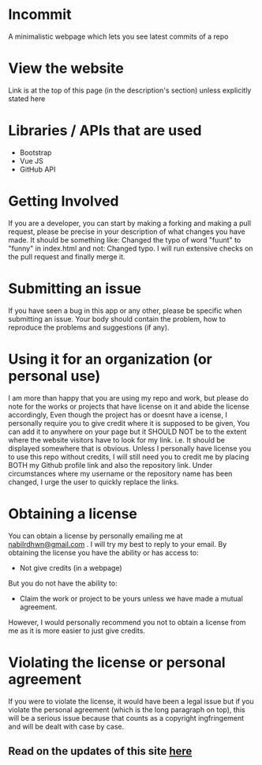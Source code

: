 # Incommit
A minimalistic webpage which lets you see latest commits of a repo

# View the website
Link is at the top of this page (in the description's section) unless explicitly stated here

# Libraries / APIs that are used
- Bootstrap
- Vue JS
- GitHub API

# Getting Involved
If you are a developer, you can start by making a forking and making a pull request, please be precise in your description of what changes you have made. It should be something like: Changed the typo of word "fuunt" to "funny" in index.html and not: Changed typo. I will run extensive checks on the pull request and finally merge it.

# Submitting an issue
If you have seen a bug in this app or any other, please be specific when submitting an issue. Your body should contain the problem, how to reproduce the problems and suggestions (if any).

# Using it for an organization (or personal use)
I am more than happy that you are using my repo and work, but please do note for the works or projects that have license on it and abide the license accordingly, Even though the project has or doesnt have a icense, I personally require you to give credit where it is supposed to be given, You can add it to anywhere on your page but it SHOULD NOT be to the extent where the website visitors have to look for my link. i.e. It should be displayed somewhere that is obvious. Unless I personally have license you to use this repo without credits, I will still need you to credit me by placing BOTH my Github profile link and also the repository link. Under circumstances where my username or the repository name has been changed, I urge the user to quickly replace the links.

# Obtaining a license
You can obtain a license by personally emailing me at nabilrdhwn@gmail.com . I will try my best to reply to your email. By obtaining the license you have the ability or has access to:
- Not give credits (in a webpage)

But you do not have the ability to:
- Claim the work or project to be yours unless we have made a mutual agreement.

However, I would personally recommend you not to obtain a license from me as it is more easier to just give credits.

# Violating the license or personal agreement
If you were to violate the license, it would have been a legal issue but if you violate the personal agreement (which is the long paragraph on top), this will be a serious issue because that counts as a copyright ingfringement and will be dealt with case by case.

## Read on the updates of this site [here](https://renabil.github.io/incommit/todos.txt)

